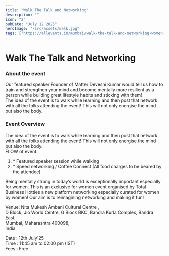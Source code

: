 ```yaml
---
title: "Walk The Talk and Networking"
description: ""
icon: "2"
pubDate: "July 12 2025"
heroImage: "/src/assets/walk.jpg"
tags: ["https://allevents.in/mumbai/walk-the-talk-and-networking-women-only-tickets/80001862205325"]
---
```

<h1>Walk The Talk and Networking</h1>

<h3>About the event</h3>

Our featured speaker Founder of Matter Deveshi Kumar would tell us how to train and strengthen your mind and become mentally more resilient as a person while building great lifestyle habits and sticking with them!<br>
The idea of the event is to walk while learning and then post that network with all the folks attending the event! This will not only energise the mind but also the body.<br>

<h3>Event Overview</h3>

The idea of the event is to walk while learning and then post that network with all the folks attending the event! This will not only energise the mind but also the body.<br>
FLOW of event:
1. \* Featured speaker session while walking 
2. \* Speed networking / Coffee Connect (All food charges to be beared by the attendee)

Being mentally strong in today’s world is exceptionally important especially for women. This is an exclusive for women event organised by Total Business Hotties a new platform networking especially curated for women by women! Our aim is to reimagining networking and making it fun!<br>

Venue: Nita Mukesh Ambani Cultural Centre ,<br>D Block, Jio World Centre, G Block BKC, Bandra Kurla Complex, Bandra East, <br>Mumbai, Maharashtra 400098, <br>India <br>

Date : 12th July'25<br>
Time : 11:45 am to 02:00 pm (IST)<br>
Fees : Free <br>
